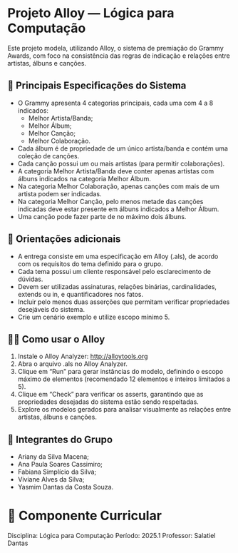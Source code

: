 # Projeto Alloy — Lógica para Computação

Este projeto modela, utilizando Alloy, o sistema de premiação do Grammy Awards, com foco na consistência das regras de indicação e relações entre artistas, álbuns e canções.

## 🧩 Principais Especificações do Sistema

- O Grammy apresenta 4 categorias principais, cada uma com 4 a 8 indicados:
    - Melhor Artista/Banda;
    - Melhor Álbum;
    - Melhor Canção;
    - Melhor Colaboração.
- Cada álbum é de propriedade de um único artista/banda e contém uma coleção de canções.
- Cada canção possui um ou mais artistas (para permitir colaborações).
- A categoria Melhor Artista/Banda deve conter apenas artistas com álbuns indicados na categoria Melhor Álbum.
- Na categoria Melhor Colaboração, apenas canções com mais de um artista podem ser indicadas.
- Na categoria Melhor Canção, pelo menos metade das canções indicadas deve estar presente em álbuns indicados a Melhor Álbum.
- Uma canção pode fazer parte de no máximo dois álbuns.

## 📌 Orientações adicionais

- A entrega consiste em uma especificação em Alloy (.als), de acordo com os requisitos do tema definido para o grupo.
- Cada tema possui um cliente responsável pelo esclarecimento de dúvidas.
- Devem ser utilizadas assinaturas, relações binárias, cardinalidades, extends ou in, e quantificadores nos fatos.
- Incluir pelo menos duas asserções que permitam verificar propriedades desejáveis do sistema.
- Crie um cenário exemplo e utilize escopo mínimo 5.

## 👨‍💻 Como usar o Alloy

1. Instale o Alloy Analyzer: http://alloytools.org
2. Abra o arquivo .als no Alloy Analyzer.
3. Clique em “Run” para gerar instâncias do modelo, definindo o escopo máximo de elementos (recomendado 12 elementos e inteiros limitados a 5).
4. Clique em “Check” para verificar os asserts, garantindo que as propriedades desejadas do sistema estão sendo respeitadas.
5. Explore os modelos gerados para analisar visualmente as relações entre artistas, álbuns e canções.

## 👥 Integrantes do Grupo

- Ariany da Silva Macena;
- Ana Paula Soares Cassimiro;
- Fabiana Simplício da Silva;
- Viviane Alves da Silva;
- Yasmim Dantas da Costa Souza.

# 📘 Componente Curricular

Disciplina: Lógica para Computação
Período: 2025.1
Professor: Salatiel Dantas